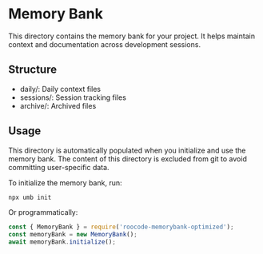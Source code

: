 # Memory Bank

This directory contains the memory bank for your project.
It helps maintain context and documentation across development sessions.

## Structure

- daily/: Daily context files
- sessions/: Session tracking files
- archive/: Archived files

## Usage

This directory is automatically populated when you initialize and use the memory bank.
The content of this directory is excluded from git to avoid committing user-specific data.

To initialize the memory bank, run:

```bash
npx umb init
```

Or programmatically:

```javascript
const { MemoryBank } = require('roocode-memorybank-optimized');
const memoryBank = new MemoryBank();
await memoryBank.initialize();
